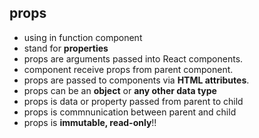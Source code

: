 ## props

- using in function component
- stand for **properties**
- props are arguments passed into React components.
- component receive props from parent component.
- props are passed to components via **HTML attributes**.
- props can be an **object** or **any other data type**
- props is data or property passed from parent to child
- props is commnunication between parent and child
- props is **immutable, read-only**!!

